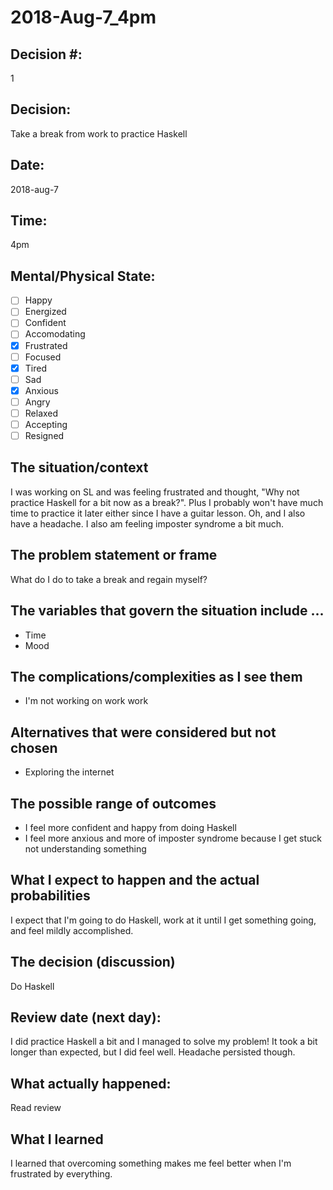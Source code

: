 # 2018-Aug-7_4pm

## Decision #:
1
## Decision:
Take a break from work to practice Haskell
## Date:
2018-aug-7
## Time:
4pm
## Mental/Physical State:
- [ ] Happy
- [ ] Energized
- [ ] Confident
- [ ] Accomodating
- [X] Frustrated
- [ ] Focused
- [X] Tired
- [ ] Sad
- [X] Anxious
- [ ] Angry
- [ ] Relaxed
- [ ] Accepting
- [ ] Resigned

## The situation/context
I was working on SL and was feeling frustrated and thought, "Why not practice Haskell for a bit now as a break?". Plus I probably won't have much time to practice it later either since I have a guitar lesson.
Oh, and I also have a headache.
I also am feeling imposter syndrome a bit much.
## The problem statement or frame
What do I do to take a break and regain myself?
## The variables that govern the situation include ...
- Time
- Mood
## The complications/complexities as I see them
- I'm not working on work work
## Alternatives that were considered but not chosen
- Exploring the internet
## The possible range of outcomes
- I feel more confident and happy from doing Haskell
- I feel more anxious and more of imposter syndrome because I get stuck not understanding something
## What I expect to happen and the actual probabilities
I expect that I'm going to do Haskell, work at it until I get something going, and feel mildly accomplished.
## The decision (discussion)
Do Haskell
## Review date (next day):
I did practice Haskell a bit and I managed to solve my problem! It took a bit longer than expected, but I did feel well. Headache persisted though.
## What actually happened:
Read review
## What I learned
I learned that overcoming something makes me feel better when I'm frustrated by everything.
